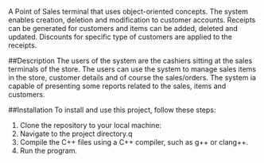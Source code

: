 A Point of Sales terminal that uses object-oriented concepts.
The system enables creation, deletion and modification to customer accounts. Receipts can be generated for customers and items can be added, deleted and updated.
Discounts for specific type of customers are applied to the receipts.

##Description
The users of the system 
are the cashiers sitting at the sales terminals of the store. The users can use the system to manage sales 
items in the store, customer details and of course the sales/orders. The system ia capable of 
presenting some reports related to the sales, items and customers.

##Installation
To install and use this project, follow these steps:

1. Clone the repository to your local machine:
2. Navigate to the project directory.q
3. Compile the C++ files using a C++ compiler, such as g++ or clang++.
4. Run the program.

